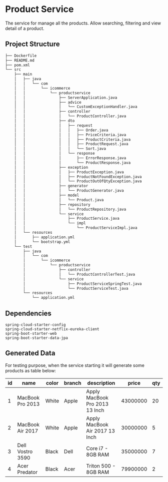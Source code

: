 # Product Service
The service for manage all the products. Allow searching, filtering and view detail of a product.

## Project Structure
```bash
├── Dockerfile
├── README.md
├── pom.xml
└── src
    ├── main
    │   ├── java
    │   │   └── com
    │   │       └── icommerce
    │   │           └── productservice
    │   │               ├── ServerApplication.java
    │   │               ├── advice
    │   │               │   └── CustomExceptionHandler.java
    │   │               ├── controller
    │   │               │   └── ProductController.java
    │   │               ├── dto
    │   │               │   ├── request
    │   │               │   │   ├── Order.java
    │   │               │   │   ├── PriceCriteria.java
    │   │               │   │   ├── ProductCriteria.java
    │   │               │   │   ├── ProductRequest.java
    │   │               │   │   └── Sort.java
    │   │               │   └── response
    │   │               │       ├── ErrorResponse.java
    │   │               │       └── ProductResponse.java
    │   │               ├── exception
    │   │               │   ├── ProductException.java
    │   │               │   ├── ProductNotFoundException.java
    │   │               │   └── ProductOutOfQtyException.java
    │   │               ├── generator
    │   │               │   └── ProductGenerator.java
    │   │               ├── model
    │   │               │   └── Product.java
    │   │               ├── repository
    │   │               │   └── ProductRepository.java
    │   │               └── service
    │   │                   ├── ProductService.java
    │   │                   └── impl
    │   │                       └── ProductServiceImpl.java
    │   └── resources
    │       ├── application.yml
    │       └── bootstrap.yml
    └── test
        ├── java
        │   └── com
        │       └── icommerce
        │           └── productservice
        │               ├── controller
        │               │   └── ProductControllerTest.java
        │               └── service
        │                   ├── ProductServiceSpringTest.java
        │                   └── ProductServiceTest.java
        └── resources
            └── application.yml
```

## Dependencies
```
spring-cloud-starter-config
spring-cloud-starter-netflix-eureka-client
spring-boot-starter-web
spring-boot-starter-data-jpa
```

## Generated Data
For testing purpose, when the service starting it will generate some products as table below:

| id | name | color | branch | description | price | qty |
| -- | -- | -- | -- | -- | -- | -- |
| 1 | MacBook Pro 2013 | White | Apple | Apply MacBook Pro 2013 13 Inch | 43000000 | 20 |
| 2 | MacBook Air 2017 | White | Apple | Apply MacBook Air 2017 13 Inch | 30000000 | 5 |
| 3 | Dell Vostro 3590 | Black | Dell | Core i7 - 8GB RAM | 35000000 | 7 |
| 4 | Acer Predator | Black | Acer | Triton 500 - 8GB RAM | 79900000 | 2 |

